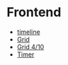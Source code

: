 
# Frontend 


- [timeline](https://alinamuzicuka.github.io/FE/timeline.html)
- [Grid](https://alinamuzicuka.github.io/FE/grid.html)
- [Grid 4/10](https://alinamuzicuka.github.io/FE/grid410.html)
- [Timer](https://alinamuzicuka.github.io/FE/Lesson2/index.html)